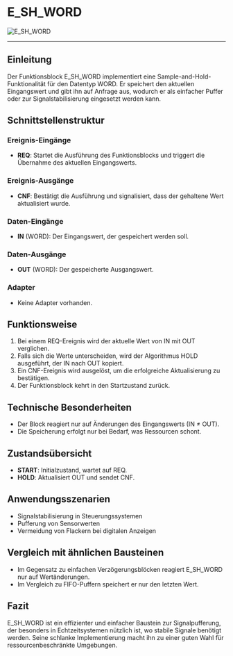 # E_SH_WORD

![E_SH_WORD](https://github.com/user-attachments/assets/95f54f7b-230b-41dc-8709-1febed02c3e3)

* * * * * * * * * *
## Einleitung
Der Funktionsblock E_SH_WORD implementiert eine Sample-and-Hold-Funktionalität für den Datentyp WORD. Er speichert den aktuellen Eingangswert und gibt ihn auf Anfrage aus, wodurch er als einfacher Puffer oder zur Signalstabilisierung eingesetzt werden kann.

## Schnittstellenstruktur

### **Ereignis-Eingänge**
- **REQ**: Startet die Ausführung des Funktionsblocks und triggert die Übernahme des aktuellen Eingangswerts.

### **Ereignis-Ausgänge**
- **CNF**: Bestätigt die Ausführung und signalisiert, dass der gehaltene Wert aktualisiert wurde.

### **Daten-Eingänge**
- **IN** (WORD): Der Eingangswert, der gespeichert werden soll.

### **Daten-Ausgänge**
- **OUT** (WORD): Der gespeicherte Ausgangswert.

### **Adapter**
- Keine Adapter vorhanden.

## Funktionsweise
1. Bei einem REQ-Ereignis wird der aktuelle Wert von IN mit OUT verglichen.
2. Falls sich die Werte unterscheiden, wird der Algorithmus HOLD ausgeführt, der IN nach OUT kopiert.
3. Ein CNF-Ereignis wird ausgelöst, um die erfolgreiche Aktualisierung zu bestätigen.
4. Der Funktionsblock kehrt in den Startzustand zurück.

## Technische Besonderheiten
- Der Block reagiert nur auf Änderungen des Eingangswerts (IN ≠ OUT).
- Die Speicherung erfolgt nur bei Bedarf, was Ressourcen schont.

## Zustandsübersicht
- **START**: Initialzustand, wartet auf REQ.
- **HOLD**: Aktualisiert OUT und sendet CNF.

## Anwendungsszenarien
- Signalstabilisierung in Steuerungssystemen
- Pufferung von Sensorwerten
- Vermeidung von Flackern bei digitalen Anzeigen

## Vergleich mit ähnlichen Bausteinen
- Im Gegensatz zu einfachen Verzögerungsblöcken reagiert E_SH_WORD nur auf Wertänderungen.
- Im Vergleich zu FIFO-Puffern speichert er nur den letzten Wert.

## Fazit
E_SH_WORD ist ein effizienter und einfacher Baustein zur Signalpufferung, der besonders in Echtzeitsystemen nützlich ist, wo stabile Signale benötigt werden. Seine schlanke Implementierung macht ihn zu einer guten Wahl für ressourcenbeschränkte Umgebungen.
